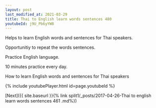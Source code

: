 ```yaml
---
layout: post
last_modified_at: 2021-03-29
title: Thai to English learn words sentences 480 
youtubeId: j9U_Pb6yYW8
---
```

 
 
Helps to learn English words and sentences for Thai speakers.

Opportunitiy to repeat the words sentences. 

Practice English language. 
 
10 minutes practice every day. 
 
How to learn English words and sentences for Thai speakers 
 
{% include youtubePlayer.html id=page.youtubeId %}
 
 
[Next]({{ site.baseurl }}{% link  split1/_posts/2017-04-26-Thai to english learn words sentences 461 .md%})
 
